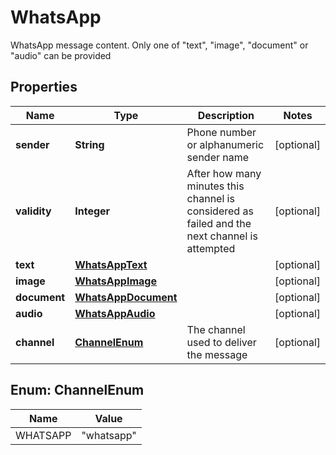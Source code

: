 

# WhatsApp

WhatsApp message content.   Only one of \"text\", \"image\", \"document\" or \"audio\" can be provided

## Properties

| Name | Type | Description | Notes |
|------------ | ------------- | ------------- | -------------|
|**sender** | **String** | Phone number or alphanumeric sender name |  [optional] |
|**validity** | **Integer** | After how many minutes this channel is   considered as failed and the next channel is attempted |  [optional] |
|**text** | [**WhatsAppText**](WhatsAppText.md) |  |  [optional] |
|**image** | [**WhatsAppImage**](WhatsAppImage.md) |  |  [optional] |
|**document** | [**WhatsAppDocument**](WhatsAppDocument.md) |  |  [optional] |
|**audio** | [**WhatsAppAudio**](WhatsAppAudio.md) |  |  [optional] |
|**channel** | [**ChannelEnum**](#ChannelEnum) | The channel used to deliver the message |  [optional] |



## Enum: ChannelEnum

| Name | Value |
|---- | -----|
| WHATSAPP | &quot;whatsapp&quot; |



